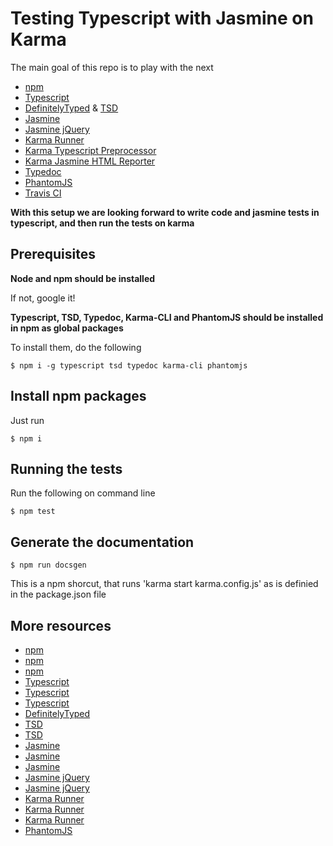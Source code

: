 # Testing Typescript with Jasmine on Karma

The main goal of this repo is to play with the next

- [npm](http://www.sitepoint.com/beginners-guide-node-package-manager/)
- [Typescript](https://www.sitepen.com/blog/2013/12/31/definitive-guide-to-typescript/)
- [DefinitelyTyped](https://github.com/borisyankov/DefinitelyTyped) & [TSD](http://webstackoflove.com/use-typescript-definition-manager-for-adding-type-definitions-to-your-project/)
- [Jasmine](https://blog.rainforestqa.com/2014-10-06-test-your-javascript-with-jasmine-part-2/)
- [Jasmine jQuery](http://matthewroach.me/basic-jquery-testing-with-jasmine-part-1/)
- [Karma Runner](http://karma-runner.github.io/)
- [Karma Typescript Preprocessor](https://www.npmjs.com/package/karma-typescript-preprocessor)
- [Karma Jasmine HTML Reporter](https://www.npmjs.com/package/karma-jasmine-html-reporter)
- [Typedoc](http://typedoc.io/)
- [PhantomJS](http://www.sitepoint.com/headless-webkit-and-phantomjs/)
- [Travis CI](http://docs.travis-ci.com/)

**With this setup we are looking forward to write code and jasmine tests in typescript, and then run the tests on karma**

## Prerequisites

**Node and npm should be installed**

If not, google it!

**Typescript, TSD, Typedoc, Karma-CLI and PhantomJS should be installed in npm as global packages**

To install them, do the following

```
$ npm i -g typescript tsd typedoc karma-cli phantomjs 
```

## Install npm packages

Just run

```
$ npm i
```

## Running the tests

Run the following on command line

```
$ npm test
```

## Generate the documentation

```
$ npm run docsgen
```

This is a npm shorcut, that runs 'karma start karma.config.js' as is definied in the package.json file

## More resources

- [npm](https://blog.cesarandreu.com/posts/give_npm_scripts_a_chance)
- [npm](http://blog.keithcirkel.co.uk/how-to-use-npm-as-a-build-tool/)
- [npm](http://www.jayway.com/2014/03/28/running-scripts-with-npm/)
- [Typescript](http://www.typescriptlang.org/Handbook)
- [Typescript](http://basarat.gitbooks.io/typescript/content/docs/getting-started.html)
- [Typescript](http://weblogs.asp.net/dwahlin/getting-started-with-typescript-classes-static-types-and-interfaces)
- [DefinitelyTyped](http://definitelytyped.org/)
- [TSD](https://www.npmjs.com/package/tsd)
- [TSD](http://bengale.io/typescript/grunt/javascript/tools/2015/01/20/Using-TSD.html)
- [Jasmine](http://jasmine.github.io/edge/introduction.html)
- [Jasmine](http://www.webdesignermag.co.uk/how-good-is-your-javscript-test-with-jasmine/)
- [Jasmine](https://www.npmjs.com/package/karma-jasmine)
- [Jasmine jQuery](https://github.com/velesin/jasmine-jquery)
- [Jasmine jQuery](https://www.npmjs.com/package/karma-jasmine-jquery)
- [Karma Runner](https://www.npmjs.com/package/karma-cli)
- [Karma Runner](https://coderwall.com/p/uvxnmq/testing-your-javascript-with-karma-runner)
- [Karma Runner](http://paislee.io/testing-angularjs-with-grunt-karma-and-jasmine/)
- [PhantomJS](http://thejsguy.com/2015/02/28/end-to-end-testing-with-phantomsjs-and-casperjs.html)